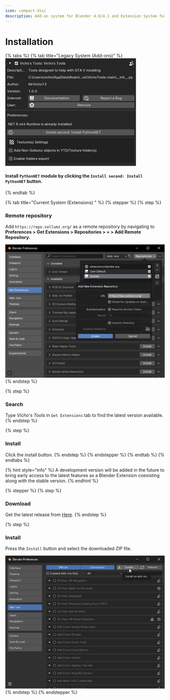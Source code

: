 ```yaml
---
icon: compact-disc
description: Add-on system for Blender 4.0/4.1 and Extension System for Blender 4.2
---
```


# Installation

{% tabs %}
{% tab title="Legacy System (Add-ons)" %}
![](<../../../../.gitbook/assets/image (2) (2).png>)

#### Install `PythonNET` module by clicking the `Install second: Install PythonNET` button.
{% endtab %}

{% tab title="Current System (Extensions) " %}
{% stepper %}
{% step %}
### Remote repository&#x20;

Add `https://repo.sollumz.org/` as a remote repository by navigating to **Preferences > Get Extensions > Repositories > + > Add Remote Repository.**

<img src="../../../../.gitbook/assets/image (30).png" alt="" data-size="original">
{% endstep %}

{% step %}
### Search

Type _Vicho's Tools_ in `Get Extensions` tab to find the latest version available.
{% endstep %}

{% step %}
### Install

Click the install button.
{% endstep %}
{% endstepper %}
{% endtab %}
{% endtabs %}

{% hint style="info" %}
A development version will be added in the future to bring early access to the latest features as a Blender Extension coexisting along with the stable version.
{% endhint %}



{% stepper %}
{% step %}
### Download

Get the latest release from [Here](https://github.com/Hancapo/VichoTools/releases/latest).
{% endstep %}

{% step %}
### Install&#x20;

Press the `Install` button and select the downloaded ZIP file.

<img src="../../../../.gitbook/assets/image.png" alt="" data-size="original">
{% endstep %}
{% endstepper %}
